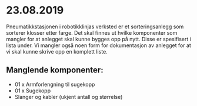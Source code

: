 # 23.08.2019

Pneumatikkstasjonen i robotikklinjas verksted er et sorteringsanlegg som sorterer klosser etter farge.
Det skal finnes ut hvilke komponenter som mangler for at anlegget skal kunne bygges opp på nytt.
Disse er spesifisert i lista under.
Vi mangler også noen form for dokumentasjon av anlegget for at vi skal kunne skrive opp en komplett liste.

## Manglende komponenter:

- 01 x Armforlengning til sugekopp
- 01 x Sugekopp
- Slanger og kabler (ukjent antall og størrelse)
